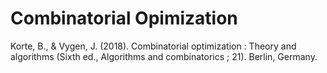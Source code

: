 # Combinatorial Opimization

Korte, B., & Vygen, J. (2018). Combinatorial optimization : Theory and algorithms (Sixth ed., Algorithms and combinatorics ; 21). Berlin, Germany.
